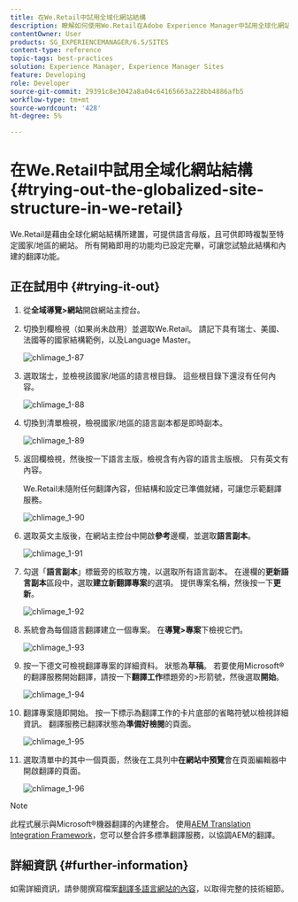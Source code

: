 ```yaml
---
title: 在We.Retail中試用全域化網站結構
description: 瞭解如何使用We.Retail在Adobe Experience Manager中試用全球化網站結構。
contentOwner: User
products: SG_EXPERIENCEMANAGER/6.5/SITES
content-type: reference
topic-tags: best-practices
solution: Experience Manager, Experience Manager Sites
feature: Developing
role: Developer
source-git-commit: 29391c8e3042a8a04c64165663a228bb4886afb5
workflow-type: tm+mt
source-wordcount: '428'
ht-degree: 5%

---
```


# 在We.Retail中試用全域化網站結構{#trying-out-the-globalized-site-structure-in-we-retail}

We.Retail是藉由全球化網站結構所建置，可提供語言母版，且可供即時複製至特定國家/地區的網站。 所有開箱即用的功能均已設定完畢，可讓您試驗此結構和內建的翻譯功能。

## 正在試用中 {#trying-it-out}

1. 從&#x200B;**全域導覽>網站**&#x200B;開啟網站主控台。
1. 切換到欄檢視（如果尚未啟用）並選取We.Retail。 請記下具有瑞士、美國、法國等的國家結構範例，以及Language Master。

   ![chlimage_1-87](assets/chlimage_1-87a.png)

1. 選取瑞士，並檢視該國家/地區的語言根目錄。 這些根目錄下還沒有任何內容。

   ![chlimage_1-88](assets/chlimage_1-88a.png)

1. 切換到清單檢視，檢視國家/地區的語言副本都是即時副本。

   ![chlimage_1-89](assets/chlimage_1-89a.png)

1. 返回欄檢視，然後按一下語言主版，檢視含有內容的語言主版根。 只有英文有內容。

   We.Retail未隨附任何翻譯內容，但結構和設定已準備就緒，可讓您示範翻譯服務。

   ![chlimage_1-90](assets/chlimage_1-90a.png)

1. 選取英文主版後，在網站主控台中開啟&#x200B;**參考**&#x200B;邊欄，並選取&#x200B;**語言副本**。

   ![chlimage_1-91](assets/chlimage_1-91.png)

1. 勾選「**語言副本**」標籤旁的核取方塊，以選取所有語言副本。 在邊欄的&#x200B;**更新語言副本**&#x200B;區段中，選取&#x200B;**建立新翻譯專案**&#x200B;的選項。 提供專案名稱，然後按一下&#x200B;**更新**。

   ![chlimage_1-92](assets/chlimage_1-92.png)

1. 系統會為每個語言翻譯建立一個專案。 在&#x200B;**導覽>專案**&#x200B;下檢視它們。

   ![chlimage_1-93](assets/chlimage_1-93.png)

1. 按一下德文可檢視翻譯專案的詳細資料。 狀態為&#x200B;**草稿**。 若要使用Microsoft®的翻譯服務開始翻譯，請按一下&#x200B;**翻譯工作**&#x200B;標題旁的>形箭號，然後選取&#x200B;**開始**。

   ![chlimage_1-94](assets/chlimage_1-94.png)

1. 翻譯專案隨即開始。 按一下標示為翻譯工作的卡片底部的省略符號以檢視詳細資訊。 翻譯服務已翻譯狀態為&#x200B;**準備好檢閱**&#x200B;的頁面。

   ![chlimage_1-95](assets/chlimage_1-95.png)

1. 選取清單中的其中一個頁面，然後在工具列中&#x200B;**在網站中預覽**&#x200B;會在頁面編輯器中開啟翻譯的頁面。

   ![chlimage_1-96](assets/chlimage_1-96.png)

>[!NOTE]
>
>此程式展示與Microsoft®機器翻譯的內建整合。 使用[AEM Translation Integration Framework](/help/sites-administering/translation.md)，您可以整合許多標準翻譯服務，以協調AEM的翻譯。

## 詳細資訊 {#further-information}

如需詳細資訊，請參閱撰寫檔案[翻譯多語言網站的內容](/help/sites-administering/translation.md)，以取得完整的技術細節。
